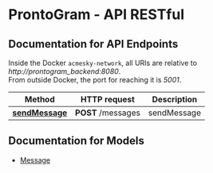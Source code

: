 # ProntoGram - API RESTful

<a name="documentation-for-api-endpoints"></a>
## Documentation for API Endpoints

Inside the Docker `acmesky-network`, all URIs are relative to *http://prontogram_backend:8080*.  
From outside Docker, the port for reaching it is *5001*.

Method | HTTP request | Description
------------- | ------------- | -------------
[**sendMessage**](Apis/DefaultApi.md#sendmessage) | **POST** /messages | sendMessage


<a name="documentation-for-models"></a>
## Documentation for Models

 - [Message](Models/Message.md)
